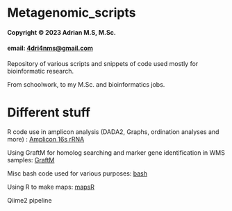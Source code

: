 # Metagenomic_scripts

#### Copyright © 2023 Adrian M.S, M.Sc.
#### email: 4dri4nms@gmail.com

Repository of various scripts and snippets of code used mostly for bioinformatic research.

From schoolwork, to my M.Sc. and bioinformatics jobs.


# Different stuff

R code use in amplicon analysis (DADA2, Graphs, ordination analyses and more) : [Amplicon 16s rRNA](https://github.com/amartinsan/Metagenomic_scripts/tree/main/Amplicon_scripts)

Using GraftM for homolog searching and marker gene identification in WMS samples: [GraftM](https://github.com/amartinsan/Metagenomic_scripts/tree/main/Graftm_WMS)

Misc bash code used for various purposes: [bash](https://github.com/amartinsan/Metagenomic_scripts/tree/main/Bashscript)

Using R to make maps: [mapsR](https://github.com/amartinsan/Metagenomic_scripts/tree/main/Maps_in_r)

Qiime2 pipeline 
